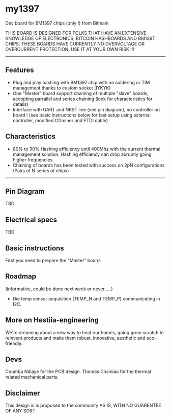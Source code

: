 # my1397
Dev board for BM1397 chips (only !) from Bitmain 

THIS BOARD IS DESIGNED FOR FOLKS THAT HAVE AN EXTENSIVE KNOWLEDGE OF ELECTRONICS, BITCOIN HASHBOARDS AND BM1397 CHIPS. THESE BOARDS HAVE CURRENTLY NO OVERVOLTAGE OR OVERCURRENT PROTECTION, USE IT AT YOUR OWN RISK !!!

---

## Features

- Plug and play hashing with BM1397 chip with no soldering or TIM management thanks to custom socket (IYKYK)
- One "Master" board support chaining of multiple "slave" boards, accepting parrallel and series chaining (look for characteristics for details)
- Interface with UART and NRST line (see pin diagram), no controller on board ! (see basic instructions below for fast setup using external controller, modified CGminer and FTDI cable)


## Characteristics

- 80% to 90% Hashing efficiency until 400Mhz with the current thermal management solution. Hashing efficiency can drop abruptly going higher frequencies.
- Chaining of boards has been tested with success on 2pN configurations (Pairs of N series of chips)

---

## Pin Diagram
TBD

## Electrical specs
TBD

## Basic instructions
First you need to prepare the "Master" board.

## Roadmap
(informative, could be done next week or never ....)
- Die temp sensor acquisition (TEMP_N and TEMP_P) communicating in I2C.


## More on Hestiia-engineering

We're dreaming about a new way to heat our homes, going grom scratch to reinvent products and make them robust, innovative, aesthetic and eco-friendly.  


## Devs

Coumba Ndiaye for the PCB design.
Thomas Chainiau for the thermal related mechanical parts.

## Disclaimer

This design is is proposed to the community AS IS, WITH NO GUARENTEE OF ANY SORT

